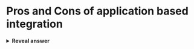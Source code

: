 # Pros and Cons of application based integration
<details>
<summary><b>Reveal answer</b></summary>
Pros:<br>- Much of the process is automated<br>- Multiple systems can work together seemlessly<br>- scales<br><br>Cons:<br>- requires specialist technical knowledge and maintenance
</details>
